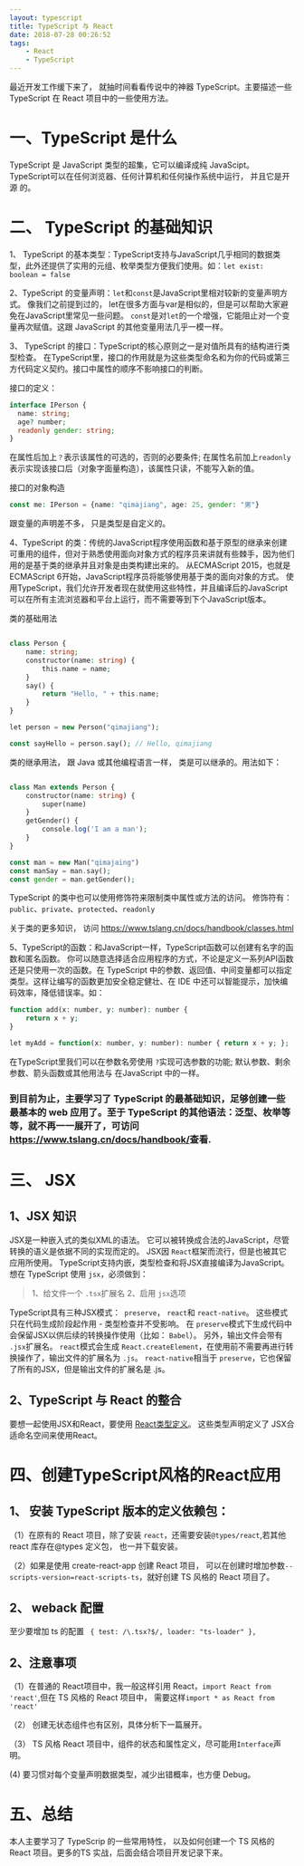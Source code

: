 ```yaml
---
layout: typescript
title: TypeScript 与 React  
date: 2018-07-28 00:26:52
tags:
    - React
    - TypeScript
---
```


最近开发工作缓下来了， 就抽时间看看传说中的神器 TypeScript。主要描述一些 TypeScript 在 React 项目中的一些使用方法。
<!-- more -->

# 一、TypeScript 是什么

TypeScript 是 JavaScript 类型的超集，它可以编译成纯 JavaScipt。TypeScript可以在任何浏览器、任何计算机和任何操作系统中运行， 并且它是开源 的。

# 二、 TypeScript 的基础知识

1、 TypeScript 的基本类型：TypeScript支持与JavaScript几乎相同的数据类型，此外还提供了实用的元组、枚举类型方便我们使用。如：``let exist: boolean = false``

2、TypeScript 的变量声明：``let``和``const``是JavaScript里相对较新的变量声明方式。 像我们之前提到过的， let在很多方面与var是相似的，但是可以帮助大家避免在JavaScript里常见一些问题。 ``const``是对``let``的一个增强，它能阻止对一个变量再次赋值。这跟 JavaScript 的其他变量用法几乎一模一样。

3、 TypeScript 的接口：TypeScript的核心原则之一是对值所具有的结构进行类型检查。 在TypeScript里，接口的作用就是为这些类型命名和为你的代码或第三方代码定义契约。接口中属性的顺序不影响接口的判断。

接口的定义：

```php
interface IPerson {
  name: string;
  age? number;
  readonly gender: string; 
}
```

在属性后加上``？``表示该属性的可选的，否则的必要条件; 在属性名前加上``readonly``表示实现该接口后（对象字面量构造），该属性只读，不能写入新的值。

接口的对象构造

```php
const me: IPerson = {name: "qimajiang", age: 25, gender: "男"}
```
跟变量的声明差不多， 只是类型是自定义的。

4、TypeScript 的类：传统的JavaScript程序使用函数和基于原型的继承来创建可重用的组件，但对于熟悉使用面向对象方式的程序员来讲就有些棘手，因为他们用的是基于类的继承并且对象是由类构建出来的。 从ECMAScript 2015，也就是ECMAScript 6开始，JavaScript程序员将能够使用基于类的面向对象的方式。 使用TypeScript，我们允许开发者现在就使用这些特性，并且编译后的JavaScript可以在所有主流浏览器和平台上运行，而不需要等到下个JavaScript版本。

类的基础用法

```php

class Person {
    name: string;
    constructor(name: string) {
        this.name = name;
    }
    say() {
        return "Hello, " + this.name;
    }
}

let person = new Person("qimajiang");

const sayHello = person.say(); // Hello, qimajiang
```

类的继承用法， 跟 Java 或其他编程语言一样， 类是可以继承的。用法如下：

```php

class Man extends Person {
    constructor(name: string) {
        super(name)
    }
    getGender() {
        console.log('I am a man');
    }
}

const man = new Man("qimajaing")
const manSay = man.say(); 
const gender = man.getGender();
```

TypeScript 的类中也可以使用修饰符来限制类中属性或方法的访问。 修饰符有： ``public``、``private``、``protected``、``readonly``

关于类的更多知识， 访问 <https://www.tslang.cn/docs/handbook/classes.html>

5、TypeScript的函数：和JavaScript一样，TypeScript函数可以创建有名字的函数和匿名函数。 你可以随意选择适合应用程序的方式，不论是定义一系列API函数还是只使用一次的函数。在 TypeScript 中的参数、返回值、中间变量都可以指定类型。这样让编写的函数更加安全稳定健壮、在 IDE 中还可以智能提示，加快编码效率，降低错误率。如：

```php
function add(x: number, y: number): number {
    return x + y;
}

let myAdd = function(x: number, y: number): number { return x + y; };

```

在TypeScript里我们可以在参数名旁使用 ``?``实现可选参数的功能; 默认参数、剩余参数、箭头函数或其他用法与 在JavaScript 中的一样。

### 到目前为止，主要学习了 TypeScript 的最基础知识，足够创建一些最基本的 web 应用了。至于 TypeScript 的其他语法：泛型、枚举等等，就不再一一展开了，可访问<https://www.tslang.cn/docs/handbook/>查看.


# 三、 JSX

## 1、JSX 知识

JSX是一种嵌入式的类似XML的语法。 它可以被转换成合法的JavaScript，尽管转换的语义是依据不同的实现而定的。 JSX因 ``React``框架而流行，但是也被其它应用所使用。 TypeScript支持内嵌，类型检查和将JSX直接编译为JavaScript。想在 TypeScript 使用 ``jsx``，必须做到：

> 1、给文件一个 ``.tsx``扩展名
> 2、启用 ``jsx``选项

TypeScript具有三种JSX模式：`` preserve``， ``react``和 ``react-native``。 这些模式只在代码生成阶段起作用 - 类型检查并不受影响。 在 ``preserve``模式下生成代码中会保留JSX以供后续的转换操作使用（比如： ``Babel``）。 另外，输出文件会带有 ``.jsx``扩展名。 ``react``模式会生成 ``React.createElement``，在使用前不需要再进行转换操作了，输出文件的扩展名为 ``.js``。 ``react-native``相当于 ``preserve``，它也保留了所有的JSX，但是输出文件的扩展名是 .js。


## 2、TypeScript 与 React 的整合

要想一起使用JSX和React，要使用 [React类型定义](https://github.com/DefinitelyTyped/DefinitelyTyped/tree/master/types/react)。 这些类型声明定义了 JSX合适命名空间来使用React。

# 四、创建TypeScript风格的React应用

## 1、 安装 TypeScript 版本的定义依赖包：
（1）在原有的 React 项目，除了安装 ``react``，还需要安装``@types/react``,若其他 react 库存在@types 定义包， 也一并下载安装。

（2）如果是使用 create-react-app 创建 React 项目， 可以在创建时增加参数``--scripts-version=react-scripts-ts``，就好创建 TS 风格的 React 项目了。

## 2、 weback 配置

至少要增加 ts 的配置 `` { test: /\.tsx?$/, loader: "ts-loader" },``


## 2、注意事项

（1）在普通的 React项目中，我一般这样引用 React，``import React from 'react'``,但在 TS 风格的 React 项目中， 需要这样``import * as React from 'react'``

（2） 创建无状态组件也有区别，具体分析下一篇展开。

（3） TS 风格 React 项目中，组件的状态和属性定义，尽可能用``Interface``声明。

(4)  要习惯对每个变量声明数据类型，减少出错概率，也方便 Debug。

# 五、总结

本人主要学习了 TypeScrip 的一些常用特性， 以及如何创建一个 TS 风格的 React 项目。更多的TS 实战，后面会结合项目开发记录下来。







